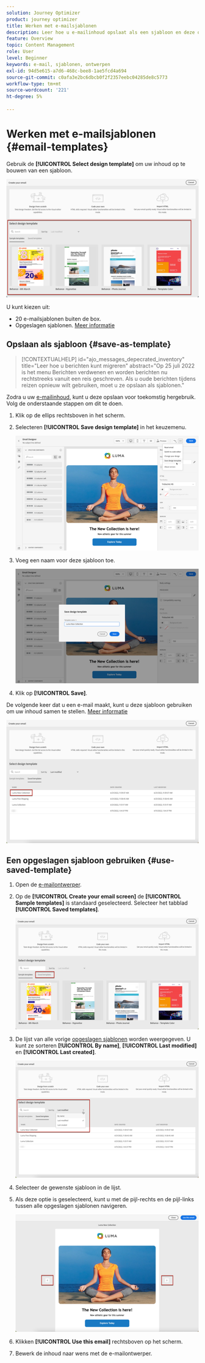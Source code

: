 ```yaml
---
solution: Journey Optimizer
product: journey optimizer
title: Werken met e-mailsjablonen
description: Leer hoe u e-mailinhoud opslaat als een sjabloon en deze opnieuw gebruikt in Journey Optimizer
feature: Overview
topic: Content Management
role: User
level: Beginner
keywords: e-mail, sjablonen, ontwerpen
exl-id: 94d5e615-a7d6-468c-bee8-1ae5fcd4a694
source-git-commit: c0afa3e2bc6dbcb0f2f2357eebc04285de8c5773
workflow-type: tm+mt
source-wordcount: '221'
ht-degree: 5%

---
```


# Werken met e-mailsjablonen {#email-templates}

Gebruik de **[!UICONTROL Select design template]** om uw inhoud op te bouwen van een sjabloon.

![](assets/email_designer-templates.png)

U kunt kiezen uit:
* 20 e-mailsjablonen buiten de box.
* Opgeslagen sjablonen. [Meer informatie](#use-saved-template)

## Opslaan als sjabloon {#save-as-template}

>[!CONTEXTUALHELP]
>id="ajo_messages_depecrated_inventory"
>title="Leer hoe u berichten kunt migreren"
>abstract="Op 25 juli 2022 is het menu Berichten verdwenen en worden berichten nu rechtstreeks vanuit een reis geschreven. Als u oude berichten tijdens reizen opnieuw wilt gebruiken, moet u ze opslaan als sjablonen."

Zodra u uw [e-mailinhoud](get-started-email-design.md), kunt u deze opslaan voor toekomstig hergebruik. Volg de onderstaande stappen om dit te doen.

1. Klik op de ellips rechtsboven in het scherm.

1. Selecteren **[!UICONTROL Save design template]** in het keuzemenu.

   ![](assets/email_designer-save-template.png)

1. Voeg een naam voor deze sjabloon toe.

   ![](assets/email_designer-template-name.png)

1. Klik op **[!UICONTROL Save]**.

De volgende keer dat u een e-mail maakt, kunt u deze sjabloon gebruiken om uw inhoud samen te stellen. [Meer informatie](#use-saved-template)

![](assets/email_designer-saved-template.png)

## Een opgeslagen sjabloon gebruiken {#use-saved-template}

1. Open de [e-mailontwerper](content-from-scratch.md).

1. Op de **[!UICONTROL Create your email screen]** de **[!UICONTROL Sample templates]** is standaard geselecteerd. Selecteer het tabblad **[!UICONTROL Saved templates]**. 

   ![](assets/email_designer-saved-templates-tab.png)

1. De lijst van alle vorige [opgeslagen sjablonen](#save-as-template) worden weergegeven. U kunt ze sorteren **[!UICONTROL By name]**, **[!UICONTROL Last modified]** en **[!UICONTROL Last created]**.

   ![](assets/email_designer-saved-templates.png)

1. Selecteer de gewenste sjabloon in de lijst.

1. Als deze optie is geselecteerd, kunt u met de pijl-rechts en de pijl-links tussen alle opgeslagen sjablonen navigeren.

   ![](assets/email_designer-saved-templates-navigate.png)

1. Klikken **[!UICONTROL Use this email]** rechtsboven op het scherm.

1. Bewerk de inhoud naar wens met de e-mailontwerper.
